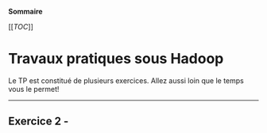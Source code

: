 **Sommaire**

[[_TOC_]]

# Travaux pratiques sous **Hadoop**

Le TP est constitué de plusieurs exercices. Allez aussi loin que le temps vous le permet!

---
## Exercice 2 - 
